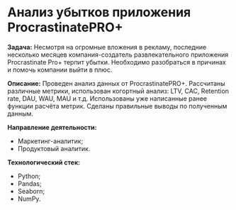 # Анализ убытков приложения ProcrastinatePRO+
**Задача:**
Несмотря на огромные вложения в рекламу, последние несколько месяцев компания-создатель развлекательного приложения Procrastinate Pro+ терпит убытки. Необходимо разобраться в причинах и помочь компании выйти в плюс.

**Описание:**
Проведен анализ данных от ProcrastinatePRO+. Рассчитаны различные метрики, использован когортный анализ: LTV, CAC, Retention rate, DAU, WAU, MAU и т.д. Использованы уже написанные ранее функции расчёта метрик. Сделаны правильные выводы по полученным данным.

**Направление деятельности:**
- Маркетинг-аналитик;
- Продуктовый аналитик.

**Технологический стек:**
- Python;
- Pandas;
- Seaborn;
- NumPy.
